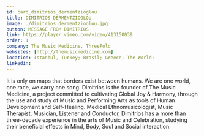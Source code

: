 ```yaml
---
id: card_dimitrios_dermentzioglou
title: DIMITRIOS DERMENTZIOGLOU
image: ./dimitrios_dermentzioglou.jpg
button: MESSAGE FROM DIMITRIOS
link: https://player.vimeo.com/video/413150039
order: 1
company: The Music Medicine, ThreeFold
websites: [http://themusicmedicine.com]
location: Istanbul, Turkey; Brasil; Greece; The World;
linkedin:
---
```


It is only on maps that borders exist between humans. We are one world, one race, we carry one song. Dimitrios is the founder of The Music Medicine, a project committed to cultivating Global Joy & Harmony, through the use and study of Music and Performing Arts as tools of Human Development and Self-Healing. Medical Ethnomusicologist, Music Therapist, Musician, Listener and Conductor, Dimitrios has a more than three-decade experience in the arts of Music and Celebration, studying their beneficial effects in Mind, Body, Soul and Social interaction.
